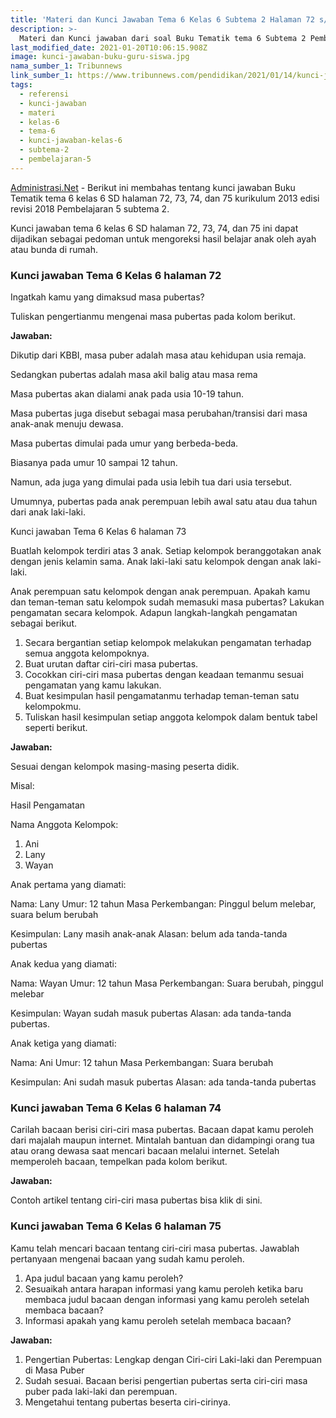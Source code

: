 ```yaml
---
title: 'Materi dan Kunci Jawaban Tema 6 Kelas 6 Subtema 2 Halaman 72 s/d 75'
description: >-
  Materi dan Kunci jawaban dari soal Buku Tematik tema 6 Subtema 2 Pembelajaran 4 kelas 6 SD halaman 72, 73, 74, dan 75 kurikulum 2013 edisi revisi 2018.
last_modified_date: 2021-01-20T10:06:15.908Z
image: kunci-jawaban-buku-guru-siswa.jpg
nama_sumber_1: Tribunnews
link_sumber_1: https://www.tribunnews.com/pendidikan/2021/01/14/kunci-jawaban-tema-6-kelas-6-sd-halaman-72-73-74-75-buku-tematik-pembelajaran-5-subtema-2
tags:
  - referensi
  - kunci-jawaban
  - materi
  - kelas-6
  - tema-6
  - kunci-jawaban-kelas-6
  - subtema-2
  - pembelajaran-5
---
```



[Administrasi.Net](https://administrasi.net "Administrasi.Net") - Berikut ini membahas tentang kunci jawaban Buku Tematik tema 6 kelas 6 SD halaman 72, 73, 74, dan 75 kurikulum 2013 edisi revisi 2018 Pembelajaran 5 subtema 2.

Kunci jawaban tema 6 kelas 6 SD halaman 72, 73, 74, dan 75 ini dapat dijadikan sebagai pedoman untuk mengoreksi hasil belajar anak oleh ayah atau bunda di rumah.

### Kunci jawaban Tema 6 Kelas 6 halaman 72

Ingatkah kamu yang dimaksud masa pubertas?

Tuliskan pengertianmu mengenai masa pubertas pada kolom berikut.

**Jawaban:**

Dikutip dari KBBI, masa puber adalah masa atau kehidupan usia remaja.

Sedangkan pubertas adalah masa akil balig atau masa rema

Masa pubertas akan dialami anak pada usia 10-19 tahun.

Masa pubertas juga disebut sebagai masa perubahan/transisi dari masa anak-anak menuju dewasa.

Masa pubertas dimulai pada umur yang berbeda-beda.

Biasanya pada umur 10 sampai 12 tahun.

Namun, ada juga yang dimulai pada usia lebih tua dari usia tersebut.

Umumnya, pubertas pada anak perempuan lebih awal satu atau dua tahun dari anak laki-laki.

Kunci jawaban Tema 6 Kelas 6 halaman 73

Buatlah kelompok terdiri atas 3 anak. Setiap kelompok beranggotakan anak dengan jenis kelamin sama. Anak laki-laki satu kelompok dengan anak laki-laki.

Anak perempuan satu kelompok dengan anak perempuan. Apakah kamu dan teman-teman satu kelompok sudah memasuki masa pubertas? Lakukan pengamatan secara kelompok. Adapun langkah-langkah pengamatan sebagai berikut.

1. Secara bergantian setiap kelompok melakukan pengamatan terhadap semua anggota kelompoknya.
2. Buat urutan daftar ciri-ciri masa pubertas.
3. Cocokkan ciri-ciri masa pubertas dengan keadaan temanmu sesuai pengamatan yang kamu lakukan.
4. Buat kesimpulan hasil pengamatanmu terhadap teman-teman satu kelompokmu.
5. Tuliskan hasil kesimpulan setiap anggota kelompok dalam bentuk tabel seperti berikut.

**Jawaban:**

Sesuai dengan kelompok masing-masing peserta didik.

Misal:

Hasil Pengamatan

Nama Anggota Kelompok:

1. Ani
2. Lany
3. Wayan

Anak pertama yang diamati:

Nama: Lany
Umur: 12 tahun
Masa Perkembangan: Pinggul belum melebar, suara belum berubah

Kesimpulan: Lany masih anak-anak
Alasan: belum ada tanda-tanda pubertas

Anak kedua yang diamati:

Nama: Wayan
Umur: 12 tahun
Masa Perkembangan: Suara berubah, pinggul melebar

Kesimpulan: Wayan sudah masuk pubertas
Alasan: ada tanda-tanda pubertas.

Anak ketiga yang diamati:

Nama: Ani
Umur: 12 tahun
Masa Perkembangan: Suara berubah

Kesimpulan: Ani sudah masuk pubertas
Alasan: ada tanda-tanda pubertas

### Kunci jawaban Tema 6 Kelas 6 halaman 74

Carilah bacaan berisi ciri-ciri masa pubertas. Bacaan dapat kamu peroleh dari majalah maupun internet. Mintalah bantuan dan didampingi orang tua atau orang dewasa saat mencari bacaan melalui internet. Setelah memperoleh bacaan, tempelkan pada kolom berikut.

**Jawaban:**

Contoh artikel tentang ciri-ciri masa pubertas bisa klik di sini.

### Kunci jawaban Tema 6 Kelas 6 halaman 75

Kamu telah mencari bacaan tentang ciri-ciri masa pubertas. Jawablah pertanyaan mengenai bacaan yang sudah kamu peroleh.

1. Apa judul bacaan yang kamu peroleh?
2. Sesuaikah antara harapan informasi yang kamu peroleh ketika baru membaca judul bacaan dengan informasi yang kamu peroleh setelah membaca bacaan?
3. Informasi apakah yang kamu peroleh setelah membaca bacaan?

**Jawaban:**

1. Pengertian Pubertas: Lengkap dengan Ciri-ciri Laki-laki dan Perempuan di Masa Puber
2. Sudah sesuai. Bacaan berisi pengertian pubertas serta ciri-ciri masa puber pada laki-laki dan perempuan.
3. Mengetahui tentang pubertas beserta ciri-cirinya.
